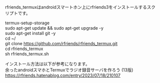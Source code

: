 rfriends_termuxはandroidスマートホン上にrfriends3をインストールするスクリプトです。  

termux-setup-storage  
sudo apt-get update && sudo apt-get upgrade -y  
sudo apt-get install git -y  
cd ~/  
git clone https://github.com/rfriends/rfriends_termux.git  
cd rfriends_termux  
sh rfriends_termux.sh  

  インストール方法は以下が参考になります。   
余ったandroidスマホとTermuxでラジオ録音サーバを作ろう (13版)  
https://rfriends.hatenablog.com/entry/2023/07/18/210107  
